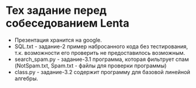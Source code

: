 # Тех задание перед собеседованием Lenta
*  Презентация хранится на google.
* SQL.txt - задание-2 пример набросанного кода без тестирования, т.к. возможности его проверить не предоставилось возможным. 
* search_spam.py - задание-3.1 программа, которая фильтрует спам (NotSpam.txt, Spam.txt - файлы для проверки программы)
* class.py - задание-3.2 содержит программу для базовой линейной алгебры.

